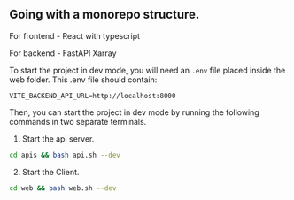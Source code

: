 Going with a monorepo structure.  
---
For frontend -
    React with typescript

For backend - 
    FastAPI 
    Xarray

To start the project in dev mode, you will need an `.env` file placed inside the web folder.
This .env file should contain:
```
VITE_BACKEND_API_URL=http://localhost:8000
```

Then, you can start the project in dev mode by running the following commands in two separate terminals.
1. Start the api server.
```sh
cd apis && bash api.sh --dev
```

2. Start the Client.
```sh
cd web && bash web.sh --dev
```


